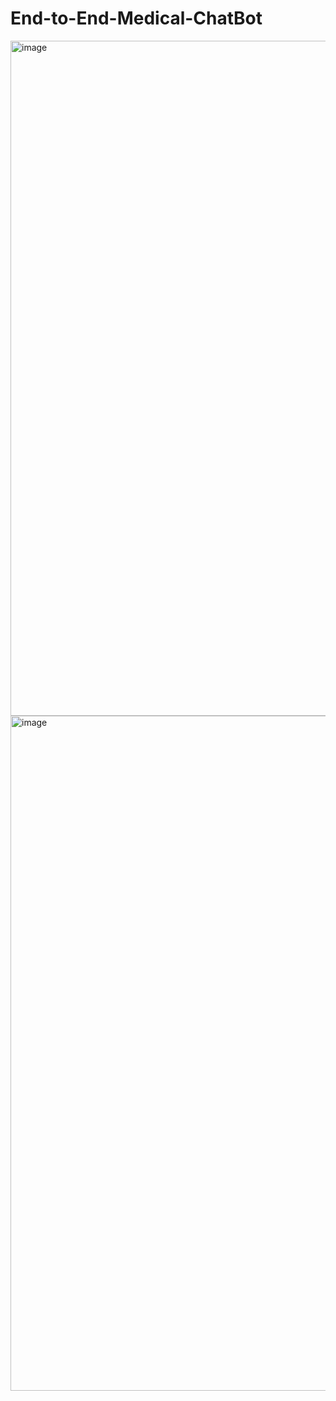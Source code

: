 # End-to-End-Medical-ChatBot

<img width="1920" height="1080" alt="image" src="https://github.com/user-attachments/assets/7e4a45b1-2ccc-4a7a-b2fb-6662e6ff2064" />

<img width="1920" height="1080" alt="image" src="https://github.com/user-attachments/assets/a6af83da-f393-4daf-bd57-86cbdc40f999" />


